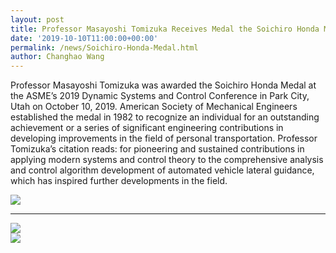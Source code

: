 ```yaml
---
layout: post
title: Professor Masayoshi Tomizuka Receives Medal the Soichiro Honda Medal at ASME’s 2019 DSCC
date: '2019-10-10T11:00:00+00:00'
permalink: /news/Soichiro-Honda-Medal.html
author: Changhao Wang
---
```

Professor Masayoshi Tomizuka was awarded the Soichiro Honda Medal at the ASME’s 2019 Dynamic Systems and Control Conference in Park City, Utah on October 10, 2019. American Society of Mechanical Engineers established the medal in 1982 to recognize an individual for an outstanding achievement or a series of significant engineering contributions in developing improvements in the field of personal transportation. Professor Tomizuka’s citation reads: for pioneering and sustained contributions in applying modern systems and control theory to the comprehensive analysis and control algorithm development of automated vehicle lateral guidance, which has inspired further developments in the field.


<div class="col-md-12">
<a href="{{ site.baseurl }}/assets/images/posts/2019_DSCC_1.jpg" data-lightbox="Soichiro Honda Medal" data-title="Soichiro Honda Medal">
	<img src="{{ site.baseurl }}/assets/images/posts/2019_DSCC_1.jpg" title=" "></a>
<hr>

<div class="col-md-6">
<a href="{{ site.baseurl }}/assets/images/posts/2018_Bellman_plaque.jpg" data-lightbox="Soichiro Honda Medal" data-title="Soichiro Honda Medal">
  <img src="{{ site.baseurl }}/assets/images/posts/2019_DSCC_2.jpg" title=" "></a>
</div>

<div class="col-md-6">

<a href="{{ site.baseurl }}/assets/images/posts/2019_DSCC_3.jpg" data-lightbox="Soichiro Honda Medal" data-title="Soichiro Honda Medal">
  <img src="{{ site.baseurl }}/assets/images/posts/2019_DSCC_3.jpg" title=" "></a>
</div>

</div>
